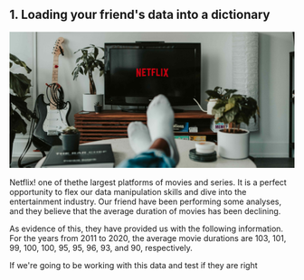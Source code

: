 ## 1. Loading your friend's data into a dictionary
<p><img src=" https://github.com/zehor-l/Investigating-Netflix-Movies-and-Guest-Stars-/blob/main/netflix.jpg"</p>
<p>Netflix! one of thethe largest platforms of movies and series. It is a perfect opportunity to flex our data manipulation skills and dive into the entertainment industry. Our friend have been performing some analyses, and they believe that the average duration of movies has been declining. </p>
<p>As evidence of this, they have provided us with the following information. For the years from 2011 to 2020, the average movie durations are 103, 101, 99, 100, 100, 95, 95, 96, 93, and 90, respectively.</p>
<p>If we're going to be working with this data and test if they are right
